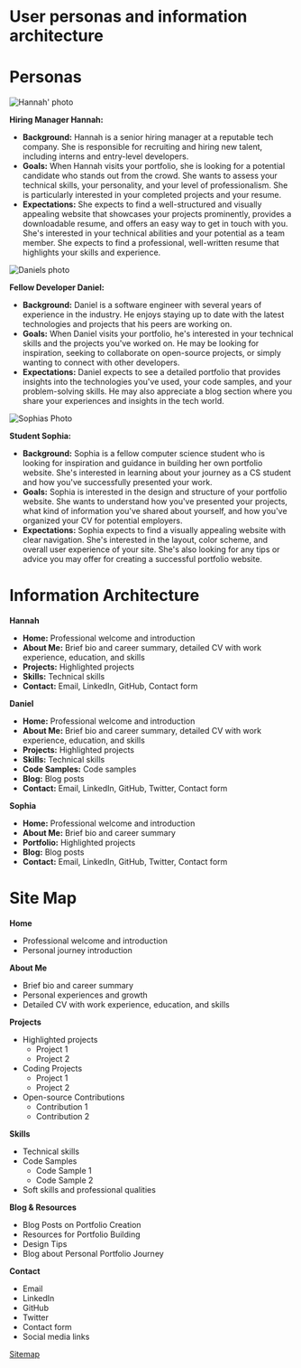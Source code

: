 # User personas and information architecture 

# Personas

![Hannah' photo](https://images.generated.photos/z9drRgChVIR-B3zv-4tFKMsDORB7WsjjH1OG6_lJVQA/rs:fit:512:512/wm:0.95:sowe:18:18:0.33/czM6Ly9pY29uczgu/Z3Bob3Rvcy1wcm9k/LnBob3Rvcy92M18w/MTI3MzUzLmpwZw.jpg)

**Hiring Manager Hannah:**

- **Background:** Hannah is a senior hiring manager at a reputable tech company. She is responsible for recruiting and hiring new talent, including interns and entry-level developers.
- **Goals:** When Hannah visits your portfolio, she is looking for a potential candidate who stands out from the crowd. She wants to assess your technical skills, your personality, and your level of professionalism. She is particularly interested in your completed projects and your resume.
- **Expectations:** She expects to find a well-structured and visually appealing website that showcases your projects prominently, provides a downloadable resume, and offers an easy way to get in touch with you. She's interested in your technical abilities and your potential as a team member. She expects to find a professional, well-written resume that highlights your skills and experience.


![Daniels photo](https://images.generated.photos/UNOzijOZjzREEWE7LqIOwBpJbo2yFc_P3MB-4_Bd7-c/rs:fit:512:512/wm:0.95:sowe:18:18:0.33/czM6Ly9pY29uczgu/Z3Bob3Rvcy1wcm9k/LnBob3Rvcy92M18w/NDE3Njg3LmpwZw.jpg)

**Fellow Developer Daniel:**

- **Background:** Daniel is a software engineer with several years of experience in the industry. He enjoys staying up to date with the latest technologies and projects that his peers are working on.
- **Goals:** When Daniel visits your portfolio, he's interested in your technical skills and the projects you've worked on. He may be looking for inspiration, seeking to collaborate on open-source projects, or simply wanting to connect with other developers.
- **Expectations:** Daniel expects to see a detailed portfolio that provides insights into the technologies you've used, your code samples, and your problem-solving skills. He may also appreciate a blog section where you share your experiences and insights in the tech world.


![Sophias Photo](https://images.generated.photos/WwT09KxiswaDdpW9ml1MAFLIi6VcI7el5mGdCS3rz3E/rs:fit:512:512/wm:0.95:sowe:18:18:0.33/czM6Ly9pY29uczgu/Z3Bob3Rvcy1wcm9k/LnBob3Rvcy92M18w/Mzg5NzE0LmpwZw.jpg)

**Student Sophia:**

- **Background:** Sophia is a fellow computer science student who is looking for inspiration and guidance in building her own portfolio website. She's interested in learning about your journey as a CS student and how you've successfully presented your work.
- **Goals:** Sophia is interested in the design and structure of your portfolio website. She wants to understand how you've presented your projects, what kind of information you've shared about yourself, and how you've organized your CV for potential employers.
- **Expectations:** Sophia expects to find a visually appealing website with clear navigation. She's interested in the layout, color scheme, and overall user experience of your site. She's also looking for any tips or advice you may offer for creating a successful portfolio website.


# Information Architecture

 **Hannah**
- **Home:** Professional welcome and introduction
- **About Me:** Brief bio and career summary, detailed CV with work experience, education, and skills
- **Projects:** Highlighted projects
- **Skills:** Technical skills
- **Contact:** Email, LinkedIn, GitHub, Contact form

 **Daniel**
- **Home:** Professional welcome and introduction
- **About Me:** Brief bio and career summary, detailed CV with work experience, education, and skills
- **Projects:** Highlighted projects
- **Skills:** Technical skills
- **Code Samples:** Code samples
- **Blog:** Blog posts
- **Contact:** Email, LinkedIn, GitHub, Twitter, Contact form

 **Sophia**
- **Home:** Professional welcome and introduction
- **About Me:** Brief bio and career summary
- **Portfolio:** Highlighted projects
- **Blog:** Blog posts
- **Contact:** Email, LinkedIn, GitHub, Twitter, Contact form

# Site Map

**Home**
- Professional welcome and introduction
- Personal journey introduction

**About Me**
- Brief bio and career summary
- Personal experiences and growth
- Detailed CV with work experience, education, and skills

**Projects**
- Highlighted projects
    - Project 1
    - Project 2
- Coding Projects
    - Project 1
    - Project 2
- Open-source Contributions
    - Contribution 1
    - Contribution 2

**Skills**
- Technical skills
- Code Samples
    - Code Sample 1
    - Code Sample 2
- Soft skills and professional qualities

**Blog & Resources**
- Blog Posts on Portfolio Creation
- Resources for Portfolio Building
- Design Tips
- Blog about Personal Portfolio Journey

**Contact**
- Email
- LinkedIn
- GitHub
- Twitter
- Contact form
- Social media links

[Sitemap](https://github.com/f0dor/HCI-Project/blob/main/misc/Untitled-2023-10-23-2055.png?raw=true)